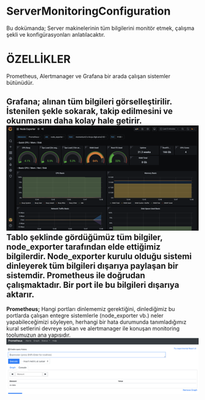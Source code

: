 # ServerMonitoringConfiguration
Bu dokümanda; Server makinelerinin tüm bilgilerini monitör etmek, çalışma şekli ve konfigürasyonları anlatılacaktır.
# ÖZELLİKLER
Prometheus, Alertmanager ve Grafana bir arada çalışan sistemler bütünüdür.

**Grafana;** alınan tüm bilgileri görselleştirilir. İstenilen şekle sokarak, takip edilmesini ve okunmasını daha kolay hale getirir.
![GRAFANA1](https://github.com/onurpolaatt/ServerMonitoringConfiguration/blob/master/pictures/1.png)
Tablo şeklinde gördüğümüz tüm bilgiler, **node_exporter** tarafından elde ettiğimiz bilgilerdir. Node_exporter kurulu olduğu sistemi dinleyerek tüm bilgileri dışarıya paylaşan bir sistemdir. Prometheus ile doğrudan çalışmaktadır. Bir port ile bu bilgileri dışarıya aktarır.
---
**Prometheus;** Hangi portları dinlememiz gerektiğini, dinlediğimiz bu portlarda çalışan entegre sistemlerle (node_exporter vb.) neler yapabileceğimizi söyleyen, herhangi bir hata durumunda tanımladığımız kural setlerini devreye sokan ve alertmanager ile konuşan monitoring toolumuzun ana yapısıdır.
![PROMETHEUS1](https://github.com/onurpolaatt/ServerMonitoringConfiguration/blob/master/pictures/2.png)
